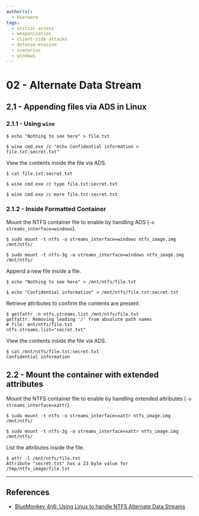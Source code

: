 ```yaml
---
author(s):
  - Userware
tags:
  - initial-access
  - weaponization
  - client-side-attacks
  - defense-evasion
  - scenarios
  - windows
---
```

# 02 - Alternate Data Stream

## 2.1 -  Appending files via ADS in Linux

### 2.1.1 - Using `wine`

```
$ echo "Nothing to see here" > file.txt

$ wine cmd.exe /c "echo Confidential information > file.txt:secret.txt"
```

View the contents inside the file via ADS.

```
$ cat file.txt:secret.txt

$ wine cmd.exe /c type file.txt:secret.txt

$ wine cmd.exe /c more file.txt:secret.txt
```

### 2.1.2 - Inside Formatted Container

Mount the NTFS container file to enable by handling ADS (`-o streams_interface=windows`).

```
$ sudo mount -t ntfs -o streams_interface=windows ntfs_image.img /mnt/ntfs/

$ sudo mount -t ntfs-3g -o streams_interface=windows ntfs_image.img /mnt/ntfs/
```

Append a new file inside a file.

```
$ echo "Nothing to see here" > /mnt/ntfs/file.txt

$ echo "Confidential information" > /mnt/ntfs/file.txt:secret.txt
```

Retrieve attributes to confirm the contents are present.

```
$ getfattr -n ntfs.streams.list /mnt/ntfs/file.txt
getfattr: Removing leading '/' from absolute path names
# file: mnt/ntfs/file.txt
ntfs.streams.list="secret.txt"
```

View the contents inside the file via ADS.

```
$ cat /mnt/ntfs/file.txt:secret.txt
Confidential information
```

## 2.2 -  Mount the container with extended attributes

Mount the NTFS container file to enable by handling extended attributes (`-o streams_interface=xattr`).

```
$ sudo mount -t ntfs -o streams_interface=xattr ntfs_image.img /mnt/ntfs/

$ sudo mount -t ntfs-3g -o streams_interface=xattr ntfs_image.img /mnt/ntfs/
```

List the attributes inside the file.

```
$ attr -l /mnt/ntfs/file.txt
Attribute "secret.txt" has a 23 byte value for /tmp/ntfs_image/file.txt
```

---
## References

- [BlueMonkey 4n6: Using Linux to handle NTFS Alternate Data Streams](https://www.youtube.com/watch?v=A7MBLlUFDgk)